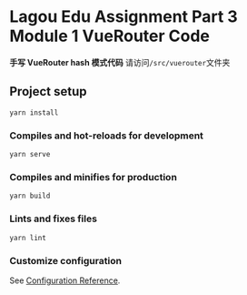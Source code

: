 # Lagou Edu Assignment Part 3 Module 1 VueRouter Code

**手写 VueRouter hash 模式代码**
请访问`/src/vuerouter`文件夹

## Project setup

```
yarn install
```

### Compiles and hot-reloads for development

```
yarn serve
```

### Compiles and minifies for production

```
yarn build
```

### Lints and fixes files

```
yarn lint
```

### Customize configuration

See [Configuration Reference](https://cli.vuejs.org/config/).
